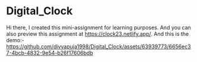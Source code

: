 # Digital_Clock
Hi there,
I created this mini-assignment for learning purposes.
And you can also preview this assignment at https://clock23.netlify.app/. 
And this is the demo:-
https://github.com/divyapuja1998/Digital_Clock/assets/63939773/6656ec37-4bcb-4832-9e54-b26f17606bdb
